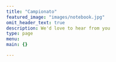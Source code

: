 ```yaml
---
title: "Campionato"
featured_image: "images/notebook.jpg"
omit_header_text: true
description: We'd love to hear from you
type: page
menu: 
main: {}

---
```

